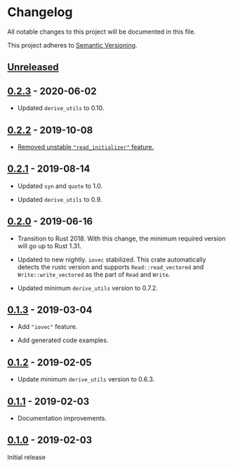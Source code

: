 # Changelog

All notable changes to this project will be documented in this file.

This project adheres to [Semantic Versioning](https://semver.org).

## [Unreleased]

## [0.2.3] - 2020-06-02

* Updated `derive_utils` to 0.10.

## [0.2.2] - 2019-10-08

* [Removed unstable `"read_initializer"` feature.][7]

[7]: https://github.com/taiki-e/io-enum/pull/7

## [0.2.1] - 2019-08-14

* Updated `syn` and `quote` to 1.0.

* Updated `derive_utils` to 0.9.

## [0.2.0] - 2019-06-16

* Transition to Rust 2018. With this change, the minimum required version will go up to Rust 1.31.

* Updated to new nightly. `iovec` stabilized. This crate automatically detects the rustc version and supports `Read::read_vectored` and `Write::write_vectored` as the part of `Read` and `Write`.

* Updated minimum `derive_utils` version to 0.7.2.

## [0.1.3] - 2019-03-04

* Add `"iovec"` feature.

* Add generated code examples.

## [0.1.2] - 2019-02-05

* Update minimum `derive_utils` version to 0.6.3.

## [0.1.1] - 2019-02-03

* Documentation improvements.

## [0.1.0] - 2019-02-03

Initial release

[Unreleased]: https://github.com/taiki-e/io-enum/compare/v0.2.3...HEAD
[0.2.3]: https://github.com/taiki-e/io-enum/compare/v0.2.2...v0.2.3
[0.2.2]: https://github.com/taiki-e/io-enum/compare/v0.2.1...v0.2.2
[0.2.1]: https://github.com/taiki-e/io-enum/compare/v0.2.0...v0.2.1
[0.2.0]: https://github.com/taiki-e/io-enum/compare/v0.1.3...v0.2.0
[0.1.3]: https://github.com/taiki-e/io-enum/compare/v0.1.2...v0.1.3
[0.1.2]: https://github.com/taiki-e/io-enum/compare/v0.1.1...v0.1.2
[0.1.1]: https://github.com/taiki-e/io-enum/compare/v0.1.0...v0.1.1
[0.1.0]: https://github.com/taiki-e/io-enum/releases/tag/v0.1.0
